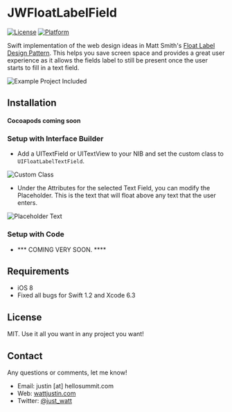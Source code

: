 JWFloatLabelField
=========================

[![License](http://img.shields.io/badge/license-MIT-orange.svg)](http://mit-license.org)
[![Platform](http://img.shields.io/badge/platform-ios-blue.svg)](https://developer.apple.com/iphone/index.action)

Swift implementation of the web design ideas in Matt Smith's [Float Label Design Pattern](http://mattdsmith.com/float-label-pattern/). This helps you save screen space and provides a great user experience as it allows the fields label to still be present once the user starts to fill in a text field.

![Example Project Included](http://share.hellosummit.com/image/2h1y1l2a0L1u/example.gif)


## Installation ##

#### Cocoapods coming soon ####

### Setup with Interface Builder ###
- Add a UITextField or UITextView to your NIB and set the custom class to `UIFloatLabelTextField`.  

![Custom Class](http://share.hellosummit.com/image/031c203y1N2b/screen1.png)

- Under the Attributes for the selected Text Field, you can modify the Placeholder. This is the text that will float above any text that the user enters.  

![Placeholder Text](http://share.hellosummit.com/image/3H2g383z0s3R/screen2.png)

### Setup with Code ###
- *** COMING VERY SOON. ****

## Requirements ##
* iOS 8
* Fixed all bugs for Swift 1.2 and Xcode 6.3


## License ##
MIT. Use it all you want in any project you want!

## Contact ##
Any questions or comments, let me know!

* Email: justin [at] hellosummit.com
* Web: [wattjustin.com](http://wattjustin.com)
* Twitter: [@just_watt](http://www.twitter.com/just_watt)